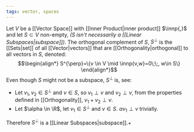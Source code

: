 ```yaml
---
tags: vector, spaces
---
```

Let $V$ be a [[Vector Space]] with [[Inner Product|inner product]] $\innp{,}$ and let $S \subset V$ non-empty,  *(S isn't necessarily a [[Linear Subspaces|subspace]])*. The orthogonal complement of $S$, $S^\perp$ is the [[Sets|set]] of all [[Vector|vectors]] that are [[Orthogonality|orthogonal]] to all vectors in $S$, denoted:
$$\begin{align*}
S^{\perp}=\{v \in V \mid \innp{v,w}=0\;\;, w\in S\}
\end{align*}$$
Even though $S$ might not be a subspace, $S^{\perp}$ is, see:

- Let $v_{1},v_{2}\in S^{\perp}$ and $v \in S$, so $v_{1}\perp v$ and $v_{2} \perp v$, from the properties defined in [[Orthogonality]], $v_{1}+ v_{2}\perp v$.
- Let $\alpha \in \R$, let $v_{1} \in S^{\perp}$ and $v \in S$. $\alpha v_{1} \perp v$ trivially.

Therefore $S^{\perp}$ is a [[Linear Subspaces|subspace]].+
